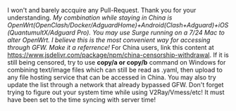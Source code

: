 I won't and barely accquire any Pull-Request. Thank you for your understanding.
*My combination while staying in China is OpenWrt(OpenClash/Docker/AdguardHome)+Android(Clash+Adguard)+iOS(QuantumultX/Adguard Pro). You may use Surge running on a 7/24 Mac to alter OpenWrt. I believe this is the most convenient way for accessing through GFW. Make it a referrence!*
For China users, link this content at https://www.jsdelivr.com/package/npm/china-censorship-withdrawal. If it is still being censored, try to use **copy/a or copy/b** command on Windows for combining text/image files which can still be read as .yaml, then upload to any file hosting service that can be accessed in China. You may also try update the list through a network that already bypassed GFW.
Don't forget trying to figure out your system time while using V2Ray/Vmess/etc! It must have been set to the time syncing with server time!